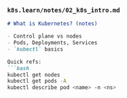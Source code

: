 
### `k8s.learn/notes/02_k8s_intro.md`
```markdown
# What is Kubernetes? (notes)

- Control plane vs nodes
- Pods, Deployments, Services
- `kubectl` basics

Quick refs:
```bash
kubectl get nodes
kubectl get pods -A
kubectl describe pod <name> -n <ns>

